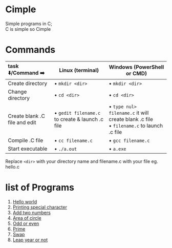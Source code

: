 # Cimple
Simple programs in C;<br>
C is simple so Cimple<br>

# Commands<br>
|task ⬇️/Command ➡️|**Linux** (terminal)|**Windows** (PowerShell or CMD)|
|:-|---|---|
|Create directory| • `mkdir <dir>`| • `mkdir <dir>`|
|Change directory| • `cd <dir>`| • `cd <dir>`|
|Create blank .C file and edit| • `gedit filename.c` to create & launch .c file | • `type nul> filename.c` it will create blank .c file <br> • `filename.c` to launch .c file|
|Compile .C file| • `cc filename.c` | • `gcc filename.c`|
|Start executable| • `./a.out`| • `a.exe`|

Replace `<dir>` with your directory name and filename.c with your file eg. hello.c

# list of Programs
1. [Hello world](https://github.com/sourabhkv/Cimple/blob/main/hello_world.c)
2. [Printing special character](https://github.com/sourabhkv/Cimple/blob/main/specialchar.c)
3. [Add two numbers](https://github.com/sourabhkv/Cimple/blob/main/add2numbers.c)
4. [Area of circle](https://github.com/sourabhkv/Cimple/blob/main/areaofcircle.c)
5. [Odd or even](https://github.com/sourabhkv/Cimple/blob/main/oddeven.c)
6. [Prime](https://github.com/sourabhkv/Cimple/blob/main/prime.c)
7. [Swap](https://github.com/sourabhkv/Cimple/blob/main/swap.c)
8. [Leap year or not](https://github.com/sourabhkv/Cimple/blob/main/leapyear.c)
